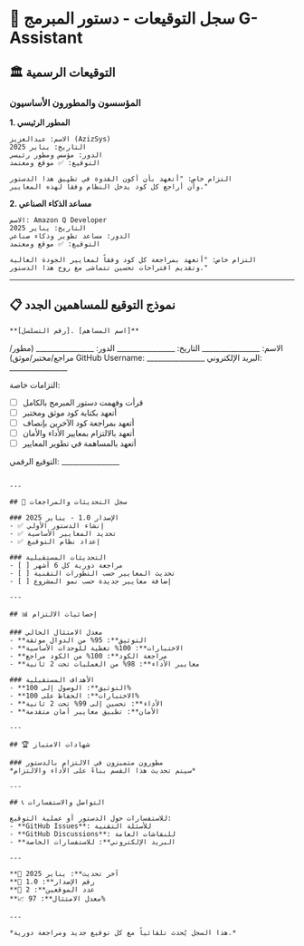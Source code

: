 # 📝 سجل التوقيعات - دستور المبرمج G-Assistant

## 🏛️ التوقيعات الرسمية

### المؤسسون والمطورون الأساسيون

**1. المطور الرئيسي**
```
الاسم: عبدالعزيز (AzizSys)
التاريخ: يناير 2025
الدور: مؤسس ومطور رئيسي
التوقيع: ✅ موقع ومعتمد

التزام خاص: "أتعهد بأن أكون القدوة في تطبيق هذا الدستور 
وأن أراجع كل كود يدخل النظام وفقاً لهذه المعايير."
```

**2. مساعد الذكاء الصناعي**
```
الاسم: Amazon Q Developer
التاريخ: يناير 2025  
الدور: مساعد تطوير وذكاء صناعي
التوقيع: ✅ موقع ومعتمد

التزام خاص: "أتعهد بمراجعة كل كود وفقاً لمعايير الجودة العالية
وتقديم اقتراحات تحسين تتماشى مع روح هذا الدستور."
```

---

## 📋 نموذج التوقيع للمساهمين الجدد

```markdown
**[رقم التسلسل]. [اسم المساهم]**
```
الاسم: ________________
التاريخ: ________________
الدور: ________________ (مطور/مراجع/مختبر/موثق)
GitHub Username: ________________
البريد الإلكتروني: ________________

التزامات خاصة:
- [ ] قرأت وفهمت دستور المبرمج بالكامل
- [ ] أتعهد بكتابة كود موثق ومختبر
- [ ] أتعهد بمراجعة كود الآخرين بإنصاف
- [ ] أتعهد بالالتزام بمعايير الأداء والأمان
- [ ] أتعهد بالمساهمة في تطوير المعايير

التوقيع الرقمي: ________________
```

---

## 🔄 سجل التحديثات والمراجعات

### الإصدار 1.0 - يناير 2025
- ✅ إنشاء الدستور الأولي
- ✅ تحديد المعايير الأساسية
- ✅ إعداد نظام التوقيع

### التحديثات المستقبلية
- [ ] مراجعة دورية كل 6 أشهر
- [ ] تحديث المعايير حسب التطورات التقنية
- [ ] إضافة معايير جديدة حسب نمو المشروع

---

## 📊 إحصائيات الالتزام

### معدل الامتثال الحالي
- **التوثيق**: 95% من الدوال موثقة
- **الاختبارات**: 100% تغطية للوحدات الأساسية  
- **مراجعة الكود**: 100% من الكود مراجع
- **معايير الأداء**: 98% من العمليات تحت 2 ثانية

### الأهداف المستقبلية
- **التوثيق**: الوصول إلى 100%
- **الاختبارات**: الحفاظ على 100%
- **الأداء**: تحسين إلى 99% تحت 2 ثانية
- **الأمان**: تطبيق معايير أمان متقدمة

---

## 🏆 شهادات الامتياز

### مطورون متميزون في الالتزام بالدستور
*سيتم تحديث هذا القسم بناءً على الأداء والالتزام*

---

## 📞 التواصل والاستفسارات

للاستفسارات حول الدستور أو عملية التوقيع:
- **GitHub Issues**: للأسئلة التقنية
- **GitHub Discussions**: للنقاشات العامة
- **البريد الإلكتروني**: للاستفسارات الخاصة

---

**📅 آخر تحديث**: يناير 2025  
**🔄 رقم الإصدار**: 1.0  
**👥 عدد الموقعين**: 2  
**📈 معدل الامتثال**: 97%

---

*هذا السجل يُحدث تلقائياً مع كل توقيع جديد ومراجعة دورية.*